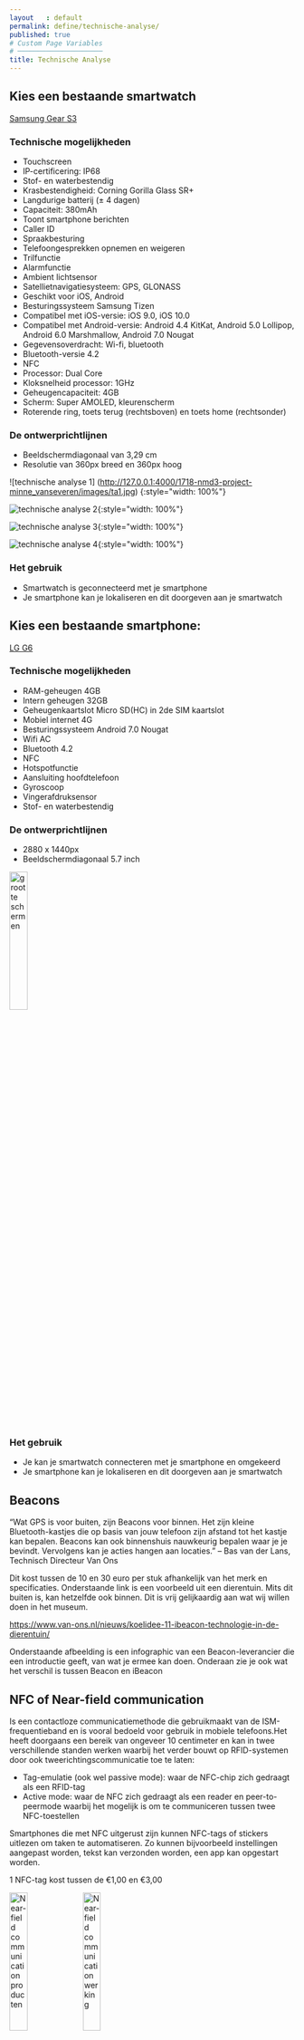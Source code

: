 ```yaml
---
layout   : default
permalink: define/technische-analyse/
published: true
# Custom Page Variables
# ─────────────────────
title: Technische Analyse
---
```


Kies een bestaande smartwatch
-----------------------------
<a href="http://www.samsung.com/be/wearables/gear-s3/">Samsung Gear S3</a>

### Technische mogelijkheden

* Touchscreen
* IP-certificering: IP68
* Stof- en waterbestendig
* Krasbestendigheid: Corning Gorilla Glass SR+
* Langdurige batterij (± 4 dagen)
* Capaciteit: 380mAh
* Toont smartphone berichten
* Caller ID
* Spraakbesturing
* Telefoongesprekken opnemen en weigeren
* Trilfunctie
* Alarmfunctie
* Ambient lichtsensor
* Satellietnavigatiesysteem: GPS, GLONASS
* Geschikt voor  iOS, Android
* Besturingssysteem Samsung Tizen
* Compatibel met iOS-versie: iOS 9.0, iOS 10.0
* Compatibel met Android-versie: Android 4.4 KitKat, Android 5.0 Lollipop, Android 6.0 Marshmallow, Android 7.0 Nougat
* Gegevensoverdracht: Wi-fi, bluetooth
* Bluetooth-versie 4.2
* NFC
* Processor: Dual Core
* Kloksnelheid processor: 1GHz
* Geheugencapaciteit: 4GB
* Scherm: Super AMOLED, kleurenscherm
* Roterende ring, toets terug (rechtsboven) en toets home (rechtsonder)

### De ontwerprichtlijnen

* Beeldschermdiagonaal van 3,29 cm
* Resolutie van 360px breed en 360px hoog

![technische analyse 1]
(http://127.0.0.1:4000/1718-nmd3-project-minne_vanseveren/images/ta1.jpg)
{:style="width: 100%"}

![technische analyse 2](images/ta2.jpg){:style="width: 100%"}

![technische analyse 3](ta2.jpg){:style="width: 100%"}

![technische analyse 4](ta2.jpg){:style="width: 100%"}

### Het gebruik

* Smartwatch is geconnecteerd met je smartphone
* Je smartphone kan je lokaliseren en dit doorgeven aan je smartwatch

Kies een bestaande smartphone:
------------------------------

<a href="https://www.vandenborre.be/smartphone/lg-g6-titanium-sim">LG G6</a>

### Technische mogelijkheden

* RAM-geheugen 4GB
* Intern geheugen 32GB
* Geheugenkaartslot Micro SD(HC) in 2de SIM kaartslot
* Mobiel internet 4G
* Besturingssysteem Android 7.0 Nougat
* Wifi AC
* Bluetooth 4.2
* NFC
* Hotspotfunctie
* Aansluiting hoofdtelefoon
* Gyroscoop
* Vingerafdruksensor
* Stof- en waterbestendig
 
### De ontwerprichtlijnen

* 2880 x 1440px
* Beeldschermdiagonaal 5.7 inch

<img src="ta5.jpg" alt="grootte schermen" width="25%">

### Het gebruik

* Je kan je smartwatch connecteren met je smartphone en omgekeerd
* Je smartphone kan je lokaliseren en dit doorgeven aan je smartwatch

Beacons
-------

“Wat GPS is voor buiten, zijn Beacons voor binnen. Het zijn kleine Bluetooth-kastjes die op basis van jouw telefoon zijn afstand tot het kastje kan bepalen. Beacons kan ook binnenshuis nauwkeurig bepalen waar je je bevindt. Vervolgens kan je acties hangen aan locaties.” – Bas van der Lans, Technisch Directeur Van Ons

Dit kost tussen de 10 en 30 euro per stuk afhankelijk van het merk en specificaties.
Onderstaande link is een voorbeeld uit een dierentuin. Mits dit buiten is, kan hetzelfde ook binnen. Dit is vrij gelijkaardig aan wat wij willen doen in het museum.

<a href="https://www.van-ons.nl/nieuws/koelidee-11-ibeacon-technologie-in-de-dierentuin/">https://www.van-ons.nl/nieuws/koelidee-11-ibeacon-technologie-in-de-dierentuin/</a>

Onderstaande afbeelding is een infographic van een Beacon-leverancier die een introductie geeft, van wat je ermee kan doen. Onderaan zie je ook wat het verschil is tussen Beacon en iBeacon

NFC of Near-field communication
-------------------------------

Is een contactloze communicatiemethode die gebruikmaakt van de ISM-frequentieband en is vooral bedoeld voor gebruik in mobiele telefoons.Het heeft doorgaans een bereik van ongeveer 10 centimeter en kan in twee verschillende standen werken waarbij het verder bouwt op RFID-systemen door ook tweerichtingscommunicatie toe te laten:

* Tag-emulatie (ook wel passive mode): waar de NFC-chip zich gedraagt als een RFID-tag
* Active mode: waar de NFC zich gedraagt als een reader en peer-to-peermode waarbij het mogelijk is om te communiceren tussen twee NFC-toestellen

Smartphones die met NFC uitgerust zijn kunnen NFC-tags of stickers uitlezen om taken te automatiseren. Zo kunnen bijvoorbeeld instellingen aangepast worden, tekst kan verzonden worden, een app kan opgestart worden.

1 NFC-tag kost tussen de €1,00 en €3,00

<img src="nfc1.jpg" alt="Near-field communication producten" width="25%">
<img src="nfc2.jpg" alt="Near-field communication werking" width="25%">


